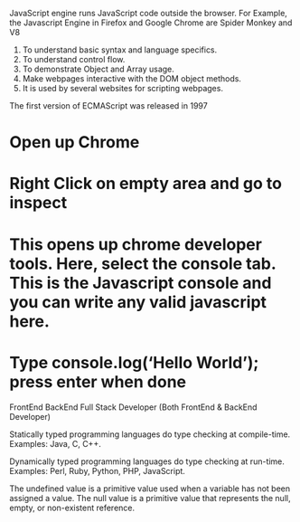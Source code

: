 <!-- What runs JavaScript outside the browser  -->

JavaScript engine runs JavaScript code outside the browser. For Example, the Javascript Engine in Firefox and Google Chrome are Spider Monkey and V8

 <!-- Name 5 things Javascript can do -->

 1. To understand basic syntax and language specifics.
 2. To understand control flow.
 3. To demonstrate Object and Array usage.
 4. Make webpages interactive with the DOM object methods.
 5. It is used by several websites for scripting webpages.

 <!-- When was ECMAScript first released? -->

The first version of ECMAScript was released in 1997

<!-- How do you log to the console? -->

# Open up Chrome
# Right Click on  empty area and go to inspect
# This opens up chrome developer tools. Here, select the console tab. This is the Javascript console and you can write any valid javascript here.
# Type console.log(‘Hello World’); press enter when done

<!-- List the tech fields that use JavaScript, for example FrontEnd. -->

FrontEnd
BackEnd
Full Stack Developer (Both FrontEnd & BackEnd Developer)

<!-- Differentiate between Statically typed and Dynamically typed programming languages and give examples of languages that fall under each category -->

Statically typed programming languages do type checking at compile-time.
Examples: Java, C, C++.

Dynamically typed programming languages do type checking at run-time.
Examples: Perl, Ruby, Python, PHP, JavaScript.

<!-- Differentiate between the JavaScript data types ‘null’ and ‘undefined&nbsp; -->

The undefined value is a primitive value used when a variable has not been assigned a value. The null value is a primitive value that represents the null, empty, or non-existent reference.